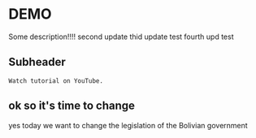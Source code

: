 # DEMO

Some description!!!!
second update
thid update test
fourth upd test

## Subheader

    Watch tutorial on YouTube.

## ok so it's time to change
yes today we want to change the legislation of the 
Bolivian government